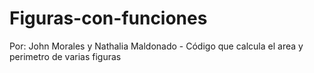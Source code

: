 # Figuras-con-funciones
Por: John Morales y Nathalia Maldonado - Código que calcula el area y perimetro de varias figuras
